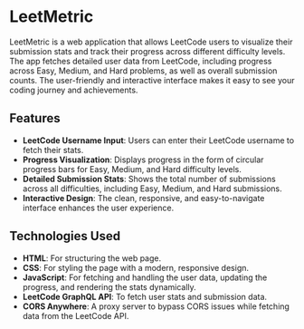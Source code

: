 # LeetMetric

LeetMetric is a web application that allows LeetCode users to visualize their submission stats and track their progress across different difficulty levels. The app fetches detailed user data from LeetCode, including progress across Easy, Medium, and Hard problems, as well as overall submission counts. The user-friendly and interactive interface makes it easy to see your coding journey and achievements.

## Features

- **LeetCode Username Input**: Users can enter their LeetCode username to fetch their stats.
- **Progress Visualization**: Displays progress in the form of circular progress bars for Easy, Medium, and Hard difficulty levels.
- **Detailed Submission Stats**: Shows the total number of submissions across all difficulties, including Easy, Medium, and Hard submissions.
- **Interactive Design**: The clean, responsive, and easy-to-navigate interface enhances the user experience.

## Technologies Used

- **HTML**: For structuring the web page.
- **CSS**: For styling the page with a modern, responsive design.
- **JavaScript**: For fetching and handling the user data, updating the progress, and rendering the stats dynamically.
- **LeetCode GraphQL API**: To fetch user stats and submission data.
- **CORS Anywhere**: A proxy server to bypass CORS issues while fetching data from the LeetCode API.
